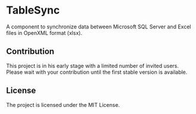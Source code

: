# TableSync

A component to synchronize data between Microsoft SQL Server and Excel files in OpenXML format (xlsx).

## Contribution

This project is in his early stage with a limited number of invited users. Please wait with your contribution until the first stable version is available.

## License

The project is licensed under the MIT License.